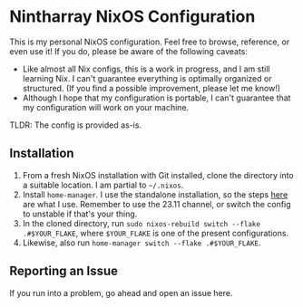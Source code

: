 # Nintharray NixOS Configuration

This is my personal NixOS configuration. Feel free to browse, reference, or even use it! If you do, please be aware of the following caveats:
- Like almost all Nix configs, this is a work in progress, and I am still learning Nix. I can't guarantee everything is optimally organized or structured. (If you find a possible improvement, please let me know!)
- Although I hope that my configuration is portable, I can't guarantee that my configuration will work on your machine.

TLDR: The config is provided as-is.

## Installation

1. From a fresh NixOS installation with Git installed, clone the directory into a suitable location. I am partial to `~/.nixos`.
2. Install `home-manager`. I use the standalone installation, so the steps [here](https://nix-community.github.io/home-manager/index.xhtml#sec-install-standalone) are what I use. Remember to use the 23.11 channel, or switch the config to unstable if that's your thing.
3. In the cloned directory, run `sudo nixos-rebuild switch --flake .#$YOUR_FLAKE`, where `$YOUR_FLAKE` is one of the present configurations. 
4. Likewise, also run `home-manager switch --flake .#$YOUR_FLAKE`.

## Reporting an Issue

If you run into a problem, go ahead and open an issue here.

